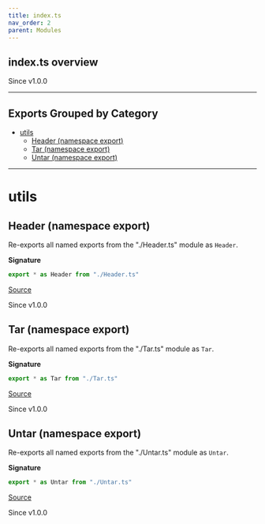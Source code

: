 ```yaml
---
title: index.ts
nav_order: 2
parent: Modules
---
```


## index.ts overview

Since v1.0.0

---

## Exports Grouped by Category

- [utils](#utils)
  - [Header (namespace export)](#header-namespace-export)
  - [Tar (namespace export)](#tar-namespace-export)
  - [Untar (namespace export)](#untar-namespace-export)

---

# utils

## Header (namespace export)

Re-exports all named exports from the "./Header.ts" module as `Header`.

**Signature**

```ts
export * as Header from "./Header.ts"
```

[Source](https://github.com/leonitousconforti/eftar/tree/main/src/index.ts#L10)

Since v1.0.0

## Tar (namespace export)

Re-exports all named exports from the "./Tar.ts" module as `Tar`.

**Signature**

```ts
export * as Tar from "./Tar.ts"
```

[Source](https://github.com/leonitousconforti/eftar/tree/main/src/index.ts#L17)

Since v1.0.0

## Untar (namespace export)

Re-exports all named exports from the "./Untar.ts" module as `Untar`.

**Signature**

```ts
export * as Untar from "./Untar.ts"
```

[Source](https://github.com/leonitousconforti/eftar/tree/main/src/index.ts#L24)

Since v1.0.0
